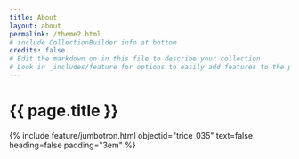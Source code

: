 ```yaml
---
title: About
layout: about
permalink: /theme2.html
# include CollectionBuilder info at bottom
credits: false
# Edit the markdown on in this file to describe your collection
# Look in _includes/feature for options to easily add features to the page
---
```


# {{ page.title }}

{% include feature/jumbotron.html objectid="trice_035" text=false heading=false padding="3em" %}